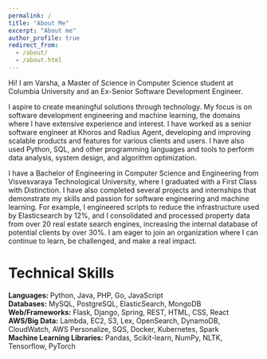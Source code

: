```yaml
---
permalink: /
title: "About Me"
excerpt: "About me"
author_profile: true
redirect_from: 
  - /about/
  - /about.html
---
```

Hi! I am Varsha, a Master of Science in Computer Science student at Columbia University and an Ex-Senior Software Development Engineer.

I aspire to create meaningful solutions through technology. My focus is on software development engineering and machine learning, the domains where I have extensive experience and interest. I have worked as a senior software engineer at Khoros and Radius Agent, developing and improving scalable products and features for various clients and users. I have also used Python, SQL, and other programming languages and tools to perform data analysis, system design, and algorithm optimization.

I have a Bachelor of Engineering in Computer Science and Engineering from Visvesvaraya Technological University, where I graduated with a First Class with Distinction. I have also completed several projects and internships that demonstrate my skills and passion for software engineering and machine learning. For example, I engineered scripts to reduce the infrastructure used by Elasticsearch by 12%, and I consolidated and processed property data from over 20 real estate search engines, increasing the internal database of potential clients by over 30%. I am eager to join an organization where I can continue to learn, be challenged, and make a real impact.


Technical Skills
======
**Languages:** Python, Java, PHP, Go, JavaScript\
**Databases:** MySQL, PostgreSQL, ElasticSearch, MongoDB\
**Web/Frameworks:** Flask, Django, Spring, REST, HTML, CSS, React\
**AWS/Big Data:** Lambda, EC2, S3, Lex, OpenSearch, DynamoDB, CloudWatch, AWS Personalize, SQS, Docker, Kubernetes, Spark\
**Machine Learning Libraries:** Pandas, Scikit-learn, NumPy, NLTK, Tensorflow, PyTorch
